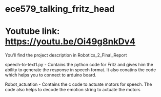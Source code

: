 # ece579_talking_fritz_head
# Youtube link: https://youtu.be/Oi49g8nkDv4
You'll find the project description in Robotics_2_Final_Report

speech-to-text1.py - Contains the python code for Fritz and gives him the ability to generate the response in speech format. 
                     It also conatins the code which helps you to connect to arduino board.

Robot_actuation - Contains the c code to actuate motors for speech.
                  The code also helps to decode the emotion string to actuate the motors

